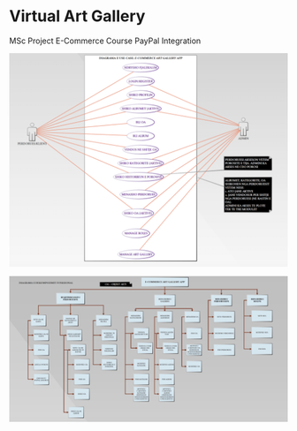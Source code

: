 # Virtual Art Gallery 
MSc Project E-Commerce Course PayPal Integration

![](.readme_images/Use-Case-Diagram.png)

![](.readme_images/Functional-Decomposition-Diagram.png)
